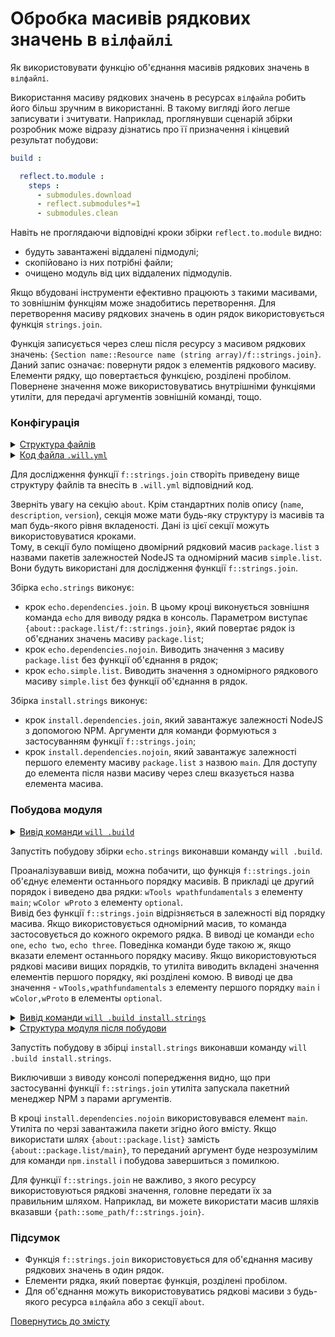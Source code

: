 # Обробка масивів рядкових значень в <code>вілфайлі</code>

Як використовувати функцію об'єднання масивів рядкових значень в <code>вілфайлі</code>.

Використання масиву рядкових значень в ресурсах `вілфайла` робить його більш зручним в використанні. В такому вигляді його легше записувати і зчитувати. Наприклад, проглянувши сценарій збірки розробник може відразу дізнатись про її призначення і кінцевий результат побудови:

```yaml
build :

  reflect.to.module :
    steps :
      - submodules.download
      - reflect.submodules*=1
      - submodules.clean

```

Навіть не проглядаючи відповідні кроки збірки `reflect.to.module` видно:
- будуть завантажені віддалені підмодулі;
- скопійовано із них потрібні файли;
- очищено модуль від цих віддалених підмодулів.

Якщо вбудовані інструменти ефективно працюють з такими масивами, то зовнішнім функціям може знадобитись перетворення. Для перетворення масиву рядкових значень в один рядок використовується функція `strings.join`.

Функція записується через слеш після ресурсу з масивом рядкових значень: `{Section name::Resource name (string array)/f::strings.join}`. Даний запис означає: повернути рядок з елементів рядкового масиву. Елементи рядку, що повертається функцією, розділені пробілом. Повернене значення може використовуватись внутрішніми функціями утиліти, для передачі аргументів зовнішній команді, тощо. 

### Конфігурація  

<details>
  <summary><u>Структура файлів</u></summary>

```
stringsJoin
    └── .will.yml

```

</details>
<details>
  <summary><u>Код файла <code>.will.yml</code></u></summary>

```yaml
about :

  name : 'stringsJoin'
  description : 'Using of strings.join function to download dependencies'
  package.list :
    main :
      - wTools
      - wpathfundamentals
    optional :
      - wColor
      - wProto
  simple.list : 
    - one
    - two
    - three

step :

  install.dependencies.join :
    shell : npm install {about::package.list/f::strings.join}
    
  install.dependencies.nojoin :
    shell : npm install {about::package.list/main}

  echo.dependencies.join :
    shell : echo {about::package.list/f::strings.join}

  echo.dependencies.nojoin :
    shell : echo {about::package.list}
    
  echo.simple.list :
    shell : echo {about::simple.list}

build :

  echo.strings :
    criterion :
      default : 1
    steps :
      - echo.dependencies.join
      - echo.dependencies.nojoin
      - echo.simple.list
      
  install.strings : 
    steps: 
      - install.dependencies.join
      - install.dependencies.nojoin
      
```

</details>

Для дослідження функції `f::strings.join` створіть приведену вище структуру файлів та внесіть в `.will.yml` відповідний код.  

Зверніть увагу на секцію `about`. Крім стандартних полів опису (`name`, `description`, `version`), секція може мати будь-яку структуру із масивів та мап будь-якого рівня вкладеності. Дані із цієї секції можуть використовуватися кроками.  
Тому, в секції було поміщено двомірний рядковий масив `package.list` з назвами пакетів залежностей NodeJS та одномірний масив `simple.list`. Вони будуть використані для дослідження функції `f::strings.join`. 

Збірка `echo.strings` виконує:
- крок `echo.dependencies.join`. В цьому кроці виконується зовнішня команда `echo` для виводу рядка в консоль. Параметром виступає `{about::package.list/f::strings.join}`, який повертає рядок із об'єднаних значень масиву `package.list`;
- крок `echo.dependencies.nojoin`. Виводить значення з масиву `package.list` без функції об'єднання в рядок;
- крок `echo.simple.list`. Виводить значення з одномірного рядкового масиву `simple.list` без функції об'єднання в рядок.

Збірка `install.strings` виконує:
- крок `install.dependencies.join`, який завантажує залежності NodeJS з допомогою NPM. Аргументи для команди формуються з застосуванням функції `f::strings.join`;
- крок `install.dependencies.nojoin`, який завантажує залежності першого елементу масиву `package.list` з назвою `main`. Для доступу до елемента після назви масиву через слеш вказується назва елемента масива.

### Побудова модуля

<details>
  <summary><u>Вивід команди <code>will .build</code></u></summary>

```
[user@user ~]$ will .build
...
  Building module::stringsJoin / build::echo.strings
 > echo wTools wpathfundamentals
wTools wpathfundamentals

 > echo wColor wProto
wColor wProto

 > echo wTools,wpathfundamentals
wTools,wpathfundamentals

 > echo wColor,wProto
wColor,wProto

 > echo one
one

 > echo two
two

 > echo three
three

```

</details>

Запустіть побудову збірки `echo.strings` виконавши команду `will .build`.

Проаналізувавши вивід, можна побачити, що функція `f::strings.join` об'єднує елементи останнього порядку масивів. В прикладі це другий порядок і виведено два рядки: `wTools wpathfundamentals` з елементу `main`; `wColor wProto` з елементу `optional`.  
Вивід без функції `f::strings.join` відрізняється в залежності від порядку масива. Якщо використовується одномірний масив, то команда застосовується до кожного окремого рядка. В виводі це команди `echo one`, `echo two`, `echo three`. Поведінка команди буде такою ж, якщо вказати елемент останнього порядку масиву. Якщо використовуються рядкові масиви вищих порядків, то утиліта виводить вкладені значення елементів першого порядку, які розділені комою. В виводі це два значення - `wTools,wpathfundamentals` з елементу першого порядку `main` i `wColor,wProto` в елементы `optional`.

<details>
  <summary><u>Вивід команди <code>will .build install.strings</code></u></summary>

```
[user@user ~]$ will .build install.strings
...
  Building module::stringsJoin / build::install.strings
 > npm install wTools wpathfundamentals
...
+ wTools@0.8.450
+ wpathfundamentals@0.6.173
added 1 package from 2 contributors, updated 1 package and audited 5 packages in 3.276s
found 0 vulnerabilities
...

 > npm install wColor wProto
npm
 ...

+ wProto@0.4.147
+ wColor@0.3.105
added 1 package from 2 contributors, updated 1 package and audited 7 packages in 1.389s
found 0 vulnerabilities
 ...

 > npm install wTools
npm
...
+ wTools@0.8.450
updated 1 package and audited 7 packages in 0.72s
found 0 vulnerabilities
...

 > npm install wpathfundamentals
npm
...
+ wpathfundamentals@0.6.173
updated 1 package and audited 7 packages in 0.716s
found 0 vulnerabilities
...
  Built module::stringsJoin / build::install.strings in 10.612s

```

</details>
<details>
  <summary><u>Структура модуля після побудови</u></summary>

```
defaultBuild
     ├── node_modules
     │         ├── wColor
     │         ├── wpathfundamentals
     │         ├── wProto
     │         └── wTools
     ├── package-lock.json
     └── .will.yml

```

</details>

Запустіть побудову в збірці `install.strings` виконавши команду `will .build install.strings`.

Виключивши з виводу консолі попередження видно, що при застосуванні функції `f::strings.join` утиліта запускала пакетний менеджер NPM з парами аргументів. 

В кроці `install.dependencies.nojoin` використовувався елемент `main`. Утиліта по черзі завантажила пакети згідно його вмісту. Якщо використати шлях `{about::package.list}` замість `{about::package.list/main}`, то переданий аргумент буде незрозумілим для команди `npm.install` і побудова завершиться з помилкою.

Для функції `f::strings.join` не важливо, з якого ресурсу використовуються рядкові значення, головне передати їх за правильним шляхом. Наприклад, ви можете використати масив шляхів вказавши `{path::some_path/f::strings.join}`.

### Підсумок

- Функція `f::strings.join` використовується для об'єднання масиву рядкових значень в один рядок.
- Елементи рядка, який повертає функція, розділені пробілом.
- Для об'єднання можуть використовуватись рядкові масиви з будь-якого ресурса `вілфайла` або з секції `about`.

[Повернутись до змісту](../README.md#tutorials)